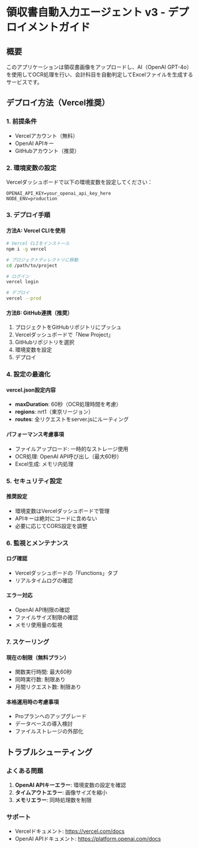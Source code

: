# 領収書自動入力エージェント v3 - デプロイメントガイド

## 概要
このアプリケーションは領収書画像をアップロードし、AI（OpenAI GPT-4o）を使用してOCR処理を行い、会計科目を自動判定してExcelファイルを生成するサービスです。

## デプロイ方法（Vercel推奨）

### 1. 前提条件
- Vercelアカウント（無料）
- OpenAI APIキー
- GitHubアカウント（推奨）

### 2. 環境変数の設定
Vercelダッシュボードで以下の環境変数を設定してください：

```
OPENAI_API_KEY=your_openai_api_key_here
NODE_ENV=production
```

### 3. デプロイ手順

#### 方法A: Vercel CLIを使用
```bash
# Vercel CLIをインストール
npm i -g vercel

# プロジェクトディレクトリに移動
cd /path/to/project

# ログイン
vercel login

# デプロイ
vercel --prod
```

#### 方法B: GitHub連携（推奨）
1. プロジェクトをGitHubリポジトリにプッシュ
2. Vercelダッシュボードで「New Project」
3. GitHubリポジトリを選択
4. 環境変数を設定
5. デプロイ

### 4. 設定の最適化

#### vercel.json設定内容
- **maxDuration**: 60秒（OCR処理時間を考慮）
- **regions**: nrt1（東京リージョン）
- **routes**: 全リクエストをserver.jsにルーティング

#### パフォーマンス考慮事項
- ファイルアップロード: 一時的なストレージ使用
- OCR処理: OpenAI API呼び出し（最大60秒）
- Excel生成: メモリ内処理

### 5. セキュリティ設定

#### 推奨設定
- 環境変数はVercelダッシュボードで管理
- APIキーは絶対にコードに含めない
- 必要に応じてCORS設定を調整

### 6. 監視とメンテナンス

#### ログ確認
- Vercelダッシュボードの「Functions」タブ
- リアルタイムログの確認

#### エラー対応
- OpenAI API制限の確認
- ファイルサイズ制限の確認
- メモリ使用量の監視

### 7. スケーリング

#### 現在の制限（無料プラン）
- 関数実行時間: 最大60秒
- 同時実行数: 制限あり
- 月間リクエスト数: 制限あり

#### 本格運用時の考慮事項
- Proプランへのアップグレード
- データベースの導入検討
- ファイルストレージの外部化

## トラブルシューティング

### よくある問題
1. **OpenAI APIキーエラー**: 環境変数の設定を確認
2. **タイムアウトエラー**: 画像サイズを縮小
3. **メモリエラー**: 同時処理数を制限

### サポート
- Vercelドキュメント: https://vercel.com/docs
- OpenAI APIドキュメント: https://platform.openai.com/docs
